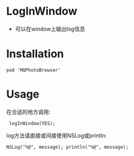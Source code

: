 # LogInWindow
- 可以在window上输出log信息

# Installation
    pod 'MQPhotoBrowser'

# Usage
 在合适的地方调用: 
 
 
`` logInWindow(YES);``


 log方法请直接或间接使用NSLog或println:
 

`` NSLog("%@", message);
println("%@", message); ``
